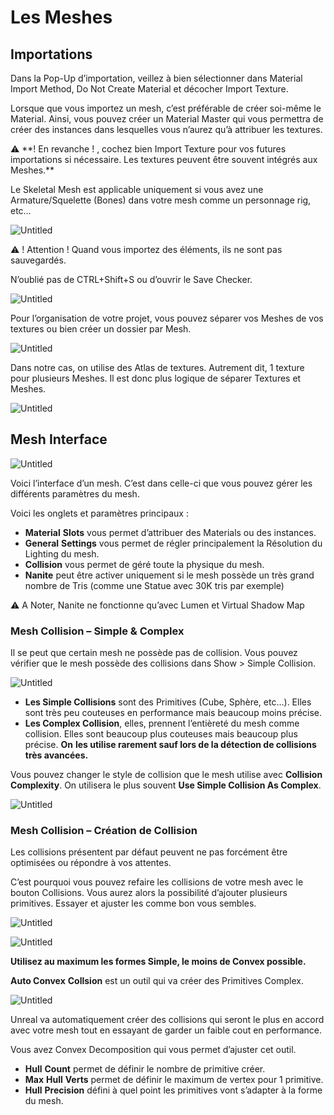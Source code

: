 # Les Meshes

## Importations

Dans la Pop-Up d’importation, veillez à bien sélectionner dans Material Import Method, Do Not Create Material et décocher Import Texture.

Lorsque que vous importez un mesh, c’est préférable de créer soi-même le Material. Ainsi, vous pouvez créer un Material Master qui vous permettra de créer des instances dans lesquelles vous n’aurez qu’à attribuer les textures.

<aside>
⚠️ **! En revanche ! , cochez bien Import Texture pour vos futures importations si nécessaire. Les textures peuvent être souvent intégrés aux Meshes.**

</aside>

Le Skeletal Mesh est applicable uniquement si vous avez une Armature/Squelette (Bones) dans votre mesh comme un personnage rig, etc…

![Untitled](Meshes%20&%20Materials%205ca27dfe6b1e459392a2886a71398849/Untitled.png)

<aside>
⚠️ ! Attention ! Quand vous importez des éléments, ils ne sont pas sauvegardés.

</aside>

N’oublié pas de CTRL+Shift+S ou d’ouvrir le Save Checker.

![Untitled](Meshes%20&%20Materials%205ca27dfe6b1e459392a2886a71398849/Untitled%201.png)

Pour l’organisation de votre projet, vous pouvez séparer vos Meshes de vos textures ou bien créer un dossier par Mesh.

![Untitled](Meshes%20&%20Materials%205ca27dfe6b1e459392a2886a71398849/Untitled%202.png)

Dans notre cas, on utilise des Atlas de textures. Autrement dit, 1 texture pour plusieurs Meshes. Il est donc plus logique de séparer Textures et Meshes.

![Untitled](Meshes%20&%20Materials%205ca27dfe6b1e459392a2886a71398849/Untitled%203.png)

## Mesh Interface

![Untitled](Meshes%20&%20Materials%205ca27dfe6b1e459392a2886a71398849/Untitled%204.png)

Voici l’interface d’un mesh. C’est dans celle-ci que vous pouvez gérer les différents paramètres du mesh.

Voici les onglets et paramètres principaux :

- **Material** **Slots** vous permet d’attribuer des Materials ou des instances.
- **General** **Settings** vous permet de régler principalement la Résolution du Lighting du mesh.
- **Collision** vous permet de géré toute la physique du mesh.
- **Nanite** peut être activer uniquement si le mesh possède un très grand nombre de Tris (comme une Statue avec 30K tris par exemple)

<aside>
⚠️ A Noter, Nanite ne fonctionne qu’avec Lumen et Virtual Shadow Map

</aside>

### Mesh Collision – Simple & Complex

Il se peut que certain mesh ne possède pas de collision. Vous pouvez vérifier que le mesh possède des collisions dans Show > Simple Collision.

![Untitled](Meshes%20&%20Materials%205ca27dfe6b1e459392a2886a71398849/Untitled%205.png)

- **Les Simple Collisions** sont des Primitives (Cube, Sphère, etc…). Elles sont très peu couteuses en performance mais beaucoup moins précise.
- **Les Complex Collision**, elles, prennent l’entièreté du mesh comme collision. Elles sont beaucoup plus couteuses mais beaucoup plus précise. **On** **les utilise rarement sauf lors de la détection de collisions très avancées.**

Vous pouvez changer le style de collision que le mesh utilise avec **Collision Complexity**. On utilisera le plus souvent **Use Simple Collision As Complex**.

![Untitled](Meshes%20&%20Materials%205ca27dfe6b1e459392a2886a71398849/Untitled%206.png)

### Mesh Collision – Création de Collision

Les collisions présentent par défaut peuvent ne pas forcément être optimisées ou répondre à vos attentes.

C’est pourquoi vous pouvez refaire les collisions de votre mesh avec le bouton Collisions. Vous aurez alors la possibilité d’ajouter plusieurs primitives. Essayer et ajuster les comme bon vous sembles.

![Untitled](Meshes%20&%20Materials%205ca27dfe6b1e459392a2886a71398849/Untitled%207.png)

![Untitled](Meshes%20&%20Materials%205ca27dfe6b1e459392a2886a71398849/Untitled%208.png)

**Utilisez au maximum les formes Simple, le moins de Convex possible.**

**Auto Convex** **Collsion** est un outil qui va créer des Primitives Complex.

![Untitled](Meshes%20&%20Materials%205ca27dfe6b1e459392a2886a71398849/Untitled%209.png)

Unreal va automatiquement créer des collisions qui seront le plus en accord avec votre mesh tout en essayant de garder un faible cout en performance.

Vous avez Convex Decomposition qui vous permet d’ajuster cet outil.

- **Hull** **Count** permet de définir le nombre de primitive créer.
- **Max** **Hull** **Verts** permet de définir le maximum de vertex pour 1 primitive.
- **Hull** **Precision** défini à quel point les primitives vont s’adapter à la forme du mesh.
